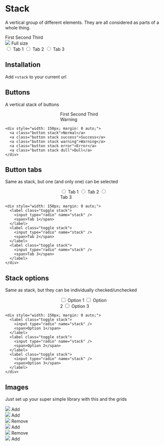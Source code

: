 # Stack

A vertical group of different elements. They are all considered as parts of a whole thing.

<div class="row">
  <div>
    <a class="button stack">First</a>
    <a class="button stack">Second</a>
    <a class="button stack">Third</a>
  </div>
  <div>
    <img class="stack" src="/img/forest.jpg">
    <a class="button stack">Full size</a>
  </div>
  <div>
    <label class="toggle stack">
      <input type="radio" name="stack" />
      <span class="icon-grid">Tab 1</span>
    </label>
    <label class="toggle stack">
      <input type="radio" name="stack" />
      <span class="icon-demo">Tab 2</span>
    </label>
    <label class="toggle stack">
      <input type="radio" name="stack" />
      <span class="icon-test">Tab 3</span>
    </label>
  </div>
</div>



## Installation

Add `+stack` to your current url

<link rel="stylesheet" href="/nut/raw+stack.fresh.css">



## Buttons

A vertical stack of buttons

<div style="width: 150px; margin: 0 auto;">
  <a class="button stack">First</a>
  <a class="button stack">Second</a>
  <a class="button stack">Third</a>
  <a class="button stack warning">Warning</a>
</div>

    <div style="width: 150px; margin: 0 auto;">
      <a class="button stack">Normal</a>
      <a class="button stack success">Success</a>
      <a class="button stack warning">Warning</a>
      <a class="button stack error">Error</a>
      <a class="button stack dull">Dull</a>
    </div>



## Button tabs

Same as stack, but one (and only one) can be selected

<div style="width: 150px; margin: 0 auto;">
  <label class="toggle stack">
    <input type="radio" name="stack" />
    <span>Tab 1</span>
  </label>
  <label class="toggle stack">
    <input type="radio" name="stack" />
    <span>Tab 2</span>
  </label>
  <label class="toggle stack">
    <input type="radio" name="stack" />
    <span>Tab 3</span>
  </label>
</div>

    <div style="width: 150px; margin: 0 auto;">
      <label class="toggle stack">
        <input type="radio" name="stack" />
        <span>Tab 1</span>
      </label>
      <label class="toggle stack">
        <input type="radio" name="stack" />
        <span>Tab 2</span>
      </label>
      <label class="toggle stack">
        <input type="radio" name="stack" />
        <span>Tab 3</span>
      </label>
    </div>


## Stack options

Same as stack, but they can be individually checked/unchecked

<div style="width: 150px; margin: 0 auto;">
  <label class="toggle stack">
    <input type="checkbox" name="stack" />
    <span>Option 1</span>
  </label>
  <label class="toggle stack">
    <input type="checkbox" name="stack" />
    <span>Option 2</span>
  </label>
  <label class="toggle stack">
    <input type="checkbox" name="stack" />
    <span>Option 3</span>
  </label>
</div>

    <div style="width: 150px; margin: 0 auto;">
      <label class="toggle stack">
        <input type="radio" name="stack" />
        <span>Option 1</span>
      </label>
      <label class="toggle stack">
        <input type="radio" name="stack" />
        <span>Option 2</span>
      </label>
      <label class="toggle stack">
        <input type="radio" name="stack" />
        <span>Option 3</span>
      </label>
    </div>



## Images

Just set up your super simple library with this and the grids

<div class="row">
  <div>
    <img class="stack" src="/img/forest.jpg">
    <a class="button stack">Add</a>
  </div>
  <div>
    <img class="stack" src="/img/forest.jpg">
    <a class="button stack">Add</a>
  </div>
  <div>
    <img class="stack" src="/img/forest.jpg">
    <a class="button stack error">Remove</a>
  </div>
</div>
<div class="row">
  <div>
    <img class="stack" src="/img/forest.jpg">
    <a class="button stack">Add</a>
  </div>
  <div>
    <img class="stack" src="/img/forest.jpg">
    <a class="button stack error">Remove</a>
  </div>
  <div>
    <img class="stack" src="/img/forest.jpg">
    <a class="button stack">Add</a>
  </div>
</div>